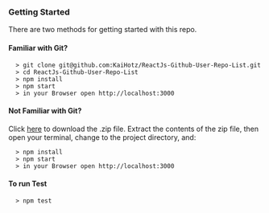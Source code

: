 
### Getting Started

There are two methods for getting started with this repo.

#### Familiar with Git?
```
  > git clone git@github.com:KaiHotz/ReactJs-Github-User-Repo-List.git
  > cd ReactJs-Github-User-Repo-List
  > npm install
  > npm start
  > in your Browser open http://localhost:3000
```

#### Not Familiar with Git?
Click [here](https://github.com/KaiHotz/ReactJs-Github-User-Repo-List/archive/master.zip) to download the .zip file.  Extract the contents of the zip file, then open your terminal, change to the project directory, and:

```
  > npm install
  > npm start
  > in your Browser open http://localhost:3000
```

#### To run Test
```
  > npm test
```
